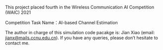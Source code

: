 This project placed fourth in the Wireless Communication AI Competition (WAIC) 2021

Competition Task Name：AI-based Channel Estimation

The author in charge of this simulation code pacakge is: Jian Xiao (email: jianx@mails.ccnu.edu.cn). If you have any queries, please don’t hesitate to contact me.
